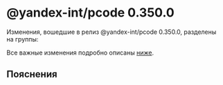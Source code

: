 # @yandex-int/pcode 0.350.0

<!-- ЧЕЛОВЕЧЕСКОЕ ВСТУПЛЕНИЕ -->

Изменения, вошедшие в релиз @yandex-int/pcode 0.350.0, разделены на группы:

Все важные изменения подробно описаны [ниже](#Пояснения).

## Пояснения

